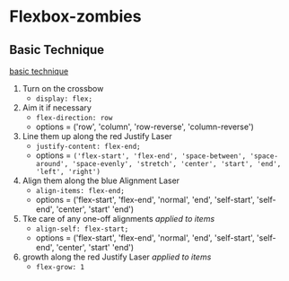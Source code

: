 # Flexbox-zombies


## Basic Technique

[basic technique](/static/img/gif/basic-flexbox-technique.png)

1. Turn on the crossbow
    * ```display: flex;```
2. Aim it if necessary
    * ```flex-direction: row```
    * options = ('row', 'column',  'row-reverse', 'column-reverse')
3. Line them up along the red Justify Laser
    * ```justify-content: flex-end;```
    * options = ```('flex-start', 'flex-end', 'space-between', 'space-around', 'space-evenly', 'stretch', 'center', 'start', 'end', 'left', 'right')```
4. Align them along the  blue Alignment Laser
    * ```align-items: flex-end;```
    * options = ('flex-start', 'flex-end', 'normal', 'end', 'self-start', 'self-end', 'center', 'start' 'end')
5. Tke care of any one-off alignments
_applied to items_
    * ```align-self: flex-start;```
    * options = ('flex-start', 'flex-end', 'normal', 'end', 'self-start', 'self-end', 'center', 'start' 'end')
6. growth along the red Justify Laser
_applied to items_
    * ```flex-grow: 1```



